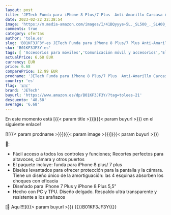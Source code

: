```yaml
---
layout: post
title: 'JETech Funda para iPhone 8 Plus/7 Plus  Anti-Amarillo Carcasa Anti-Choques y Anti-Arañazos  Transparente '
date: 2023-02-22 22:38:54
image: 'https://m.media-amazon.com/images/I/41BQyyye+5L._SL500_._SL400_.jpg'
comments: true
category: ofertas
author: 'tole.es'
slug: 'B01KF3JF3Y-es JETech Funda para iPhone 8 Plus/7 Plus Anti-Amarillo...'
sku: 'B01KF3JF3Y-es'
tags: [ 'Accesorios para móviles','Comunicación móvil y accesorios','Electrónica','Fundas y carcasas para teléfonos móviles','iphone','jetech','🇪🇸', ]
actualPrice: 6.68 EUR
currency: EUR
price: 6.68
comparePrice: 12.99 EUR
prodname: 'JETech Funda para iPhone 8 Plus/7 Plus  Anti-Amarillo Carcasa Anti-Choques y Anti-Arañazos  Transparente '
country: 'es'
flag: '🇪🇸'
brand: 'JETech'
buyurl: 'https://www.amazon.es/dp/B01KF3JF3Y/?tag=tolees-21'
descuento: '48.58'
average: '6.68'
---
```


En este momento está [{{< param title >}}]({{< param buyurl >}}) en el siguiente enlace!

[![{{< param prodname >}}]({{< param image >}})]({{< param buyurl >}})

🔎:

- Fácil acceso a todos los controles y funciones; Recortes perfectos para altavoces, cámara y otros puertos
- El paquete incluye: funda para iPhone 8 plus/ 7 plus
- Biseles levantados para ofrecer protección para la pantalla y la cámara. Tiene un diseño único de la amortiguación: las 4 esquinas absorben los choques con eficacia
- Diseñado para iPhone 7 Plus y iPhone 8 Plus 5,5"
- Hecho con PC y TPU. Diseño delgado. Respaldo ultra transparente y resistente a los arañazos

[🛒 Aquí!!!]({{< param buyurl >}})
{{<world>}}B01KF3JF3Y{{</world>}}
